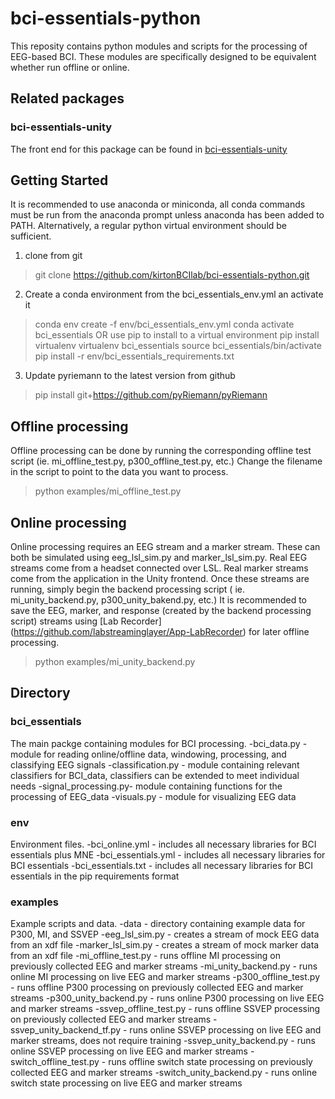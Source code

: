 # bci-essentials-python
This reposity contains python modules and scripts for the processing of EEG-based BCI. 
These modules are specifically designed to be equivalent whether run offline or online.


## Related packages
### bci-essentials-unity
The front end for this package can be found in [bci-essentials-unity](github.com/kirtonBCIlab/bci-essentials-unity)

## Getting Started
It is recommended to use anaconda or miniconda, all conda commands must be run from the anaconda prompt unless anaconda has been added to PATH.
Alternatively, a regular python virtual environment should be sufficient.

1. clone from git
>git clone https://github.com/kirtonBCIlab/bci-essentials-python.git
2. Create a conda environment from the bci_essentials_env.yml an activate it
>conda env create -f env/bci_essentials_env.yml
>conda activate bci_essentials
OR use pip to install to a virtual environment
>pip install virtualenv
>virtualenv bci_essentials
>source bci_essentials/bin/activate
>pip install -r env/bci_essentials_requirements.txt
3. Update pyriemann to the latest version from github
>pip install git+https://github.com/pyRiemann/pyRiemann

## Offline processing
Offline processing can be done by running the corresponding offline test script (ie. mi_offline_test.py, p300_offline_test.py, etc.)
Change the filename in the script to point to the data you want to process.
>python examples/mi_offline_test.py


## Online processing
Online processing requires an EEG stream and a marker stream. These can both be simulated using eeg_lsl_sim.py and marker_lsl_sim.py.
Real EEG streams come from a headset connected over LSL. Real marker streams come from the application in the Unity frontend.
Once these streams are running, simply begin the backend processing script ( ie. mi_unity_backend.py, p300_unity_bakend.py, etc.)
It is recommended to save the EEG, marker, and response (created by the backend processing script) streams using [Lab Recorder]
(https://github.com/labstreaminglayer/App-LabRecorder) for later offline processing.
>python examples/mi_unity_backend.py

## Directory
### bci_essentials
The main packge containing modules for BCI processing.
-bci_data.py         -   module for reading online/offline data, windowing, processing, and classifying EEG signals
-classification.py   -   module containing relevant classifiers for BCI_data, classifiers can be extended to meet individual needs
-signal_processing.py-   module containing functions for the processing of EEG_data
-visuals.py          -   module for visualizing EEG data

### env
Environment files.
-bci_online.yml      -   includes all necessary libraries for BCI essentials plus MNE
-bci_essentials.yml  -   includes all necessary libraries for BCI essentials
-bci_essentials.txt  -   includes all necessary libraries for BCI essentials in the pip requirements format

### examples
Example scripts and data.
-data                        -   directory containing example data for P300, MI, and SSVEP
-eeg_lsl_sim.py              -   creates a stream of mock EEG data from an xdf file
-marker_lsl_sim.py           -   creates a stream of mock marker data from an xdf file
-mi_offline_test.py          -   runs offline MI processing on previously collected EEG and marker streams
-mi_unity_backend.py         -   runs online MI processing on live EEG and marker streams
-p300_offline_test.py        -   runs offline P300 processing on previously collected EEG and marker streams
-p300_unity_backend.py       -   runs online P300 processing on live EEG and marker streams
-ssvep_offline_test.py       -   runs offline SSVEP processing on previously collected EEG and marker streams
-ssvep_unity_backend_tf.py   -   runs online SSVEP processing on live EEG and marker streams, does not require training
-ssvep_unity_backend.py      -   runs online SSVEP processing on live EEG and marker streams
-switch_offline_test.py      -   runs offline switch state processing on previously collected EEG and marker streams
-switch_unity_backend.py     -   runs online switch state processing on live EEG and marker streams


